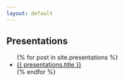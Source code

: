 ```yaml
---
layout: default
---
```


## Presentations

<ul>
{% for post in site.presentations %}
  <li>
    <a href="{{ presentations.url }}">{{ presentations.title }}</a>
  </li>
{% endfor %}
</ul>
